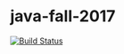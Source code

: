 # java-fall-2017

[![Build Status](https://travis-ci.org/karvozavr/java-fall-2017.svg?branch=hw2-matrix)](https://travis-ci.org/karvozavr/java-fall-2017)


